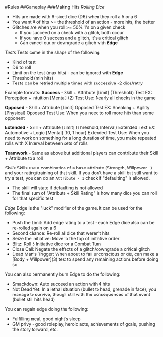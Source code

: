 #Rules
##Gameplay
###Making Hits
_Rolling Dice_

+ Hits are made with 6-sixed dice (D6) when they roll a 5 or a 6
+ You want # of hits >= the threshold of an action - more hits, the better 
+ Glitches are when you roll >= 50% 1's on a given check
    + If you succeed on a check with a glitch, both occur
    + If you have 0 success and a glitch, it's a critical glitch
    + Can cancel out or downgrade a glitch with __Edge__

_Tests_
Tests come in the shape of the following:

+ Kind of test
+ D6 to roll
+ Limit on the test (max hits) - can be ignored with __Edge__
+ Threshold (min hits)
+ Tests can be retried multiple times with successive -2 dice/retry

Example formats:
__Success__ - Skill + Attribute \[Limit\] (Threshold) Test
EX: Perception + Intuition \[Mental\] (2) Test
Use: Nearly all checks in the game

__Opposed__ - Skill + Attribute \[Limit\] Opposed Test
EX: Sneaking + Agility \[Physical\] Opposed Test
Use: When you need to roll more hits than some opponent

__Extended__ - Skill + Attribute \[Limit\] (Threshold, Interval) Extended Text
EX: Automotive + Logic \[Mental\] (10, 1 hour) Extended Test
Use: When you need to work on something for a long duration of time, you make repeated rolls with X Interval between sets of rolls

__Teamwork__ - Same as above but additional players can contribute their Skill + Attribute to a roll

_Skills_
Skills use a combination of a base attribute (Strength, Willpower...) and your rating/training of that skill. If you don't have a skill but still want to try a test, you can do an `Attribute - 1` check if "defaulting" is allowed. 
+ The skill will state if defaulting is not allowed
+ The final sum of "Attribute + Skill Rating" is how many dice you can roll for that specific test

_Edge_
Edge is the "luck" modifier of the game. It can be used for the following:
+ Push the Limit: Add edge rating to a test - each Edge dice also can be re-rolled again on a 6
+ Second chance: Re-roll all dice that weren't hits
+ Seize the Initiative: Move to the top of initiative order
+ Blitz: Roll 5 Initiative dice for a Combat Turn
+ Close Call: Negate the effects of a glitch/downgrade a critical glitch
+ Dead Man's Trigger: When about to fall unconscious or die, can make a \[Body + Willpower\](3) test to spend any remaining actions before doing so

You can also permanently burn Edge to do the following:
+ Smackdown: Auto succeed an action with 4 hits
+ Not Dead Yet: In a lethal situation (bullet to head, grenade in face), you manage to survive, though still with the consequences of that event (bullet still hits head)

You can regain edge doing the following:
+ Fulfilling meal, good night's sleep 
+ GM privy - good roleplay, heroic acts, achievements of goals, pushing the story forward, etc.
